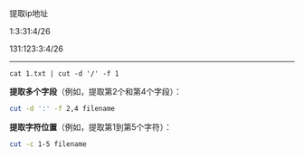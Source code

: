提取ip地址

1:3:31:4/26

131:123:3:4/26

<hr>

```shell
cat 1.txt | cut -d '/' -f 1
```

**提取多个字段**（例如，提取第2个和第4个字段）：

```bash
cut -d ':' -f 2,4 filename
```

**提取字符位置**（例如，提取第1到第5个字符）：

```bash
cut -c 1-5 filename
```
